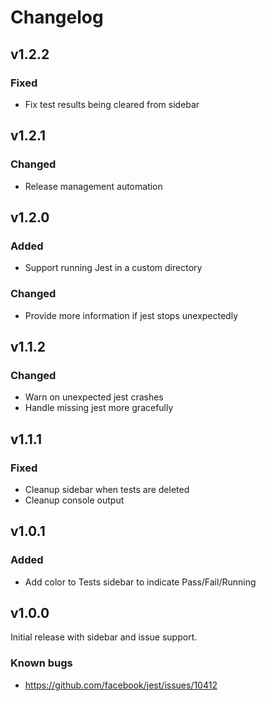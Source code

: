 # Changelog

## v1.2.2

### Fixed

- Fix test results being cleared from sidebar

## v1.2.1

### Changed

- Release management automation

## v1.2.0

### Added

- Support running Jest in a custom directory

### Changed

- Provide more information if jest stops unexpectedly

## v1.1.2

### Changed

- Warn on unexpected jest crashes
- Handle missing jest more gracefully

## v1.1.1

### Fixed

- Cleanup sidebar when tests are deleted
- Cleanup console output

## v1.0.1

### Added

- Add color to Tests sidebar to indicate Pass/Fail/Running

## v1.0.0

Initial release with sidebar and issue support.

### Known bugs

- https://github.com/facebook/jest/issues/10412
